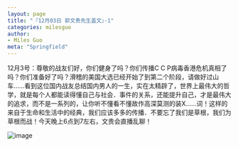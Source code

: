```yaml
---
layout: page
title: "『12月03日 郭文贵先生盖文』·1"
categories: milesguo
author:
- Miles Guo
meta: "Springfield"
---
```


12月3号：尊敬的战友们好，你们健身了吗？你们传播C C P病毒香港危机真相了吗？你们准备好了吗？滑稽的美国大选已经开始了到第二个阶段，请做好过山车……看到这位国内战友总结国内男人的一生，实在太精辟了，世界上最伟大的哲学，就是每个人都能读得懂自己与社会．事件的关系，还能提升自己，才是最伟大的追求，而不是一系列的，让你听不懂看不懂故作高深莫测的装X……词！这样的来自于生命和生活中的经典，我们应该多多的传播．不要忘了我们是草根，我们为草根而战！今天晚上6点到7左右，文贵会直播乱聊！

![image](../../../../image/milesguo/2020_12_03_Miles_Guo_Getter_1_1.jpg)
